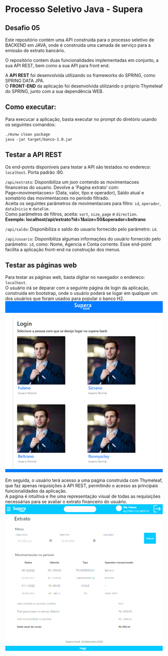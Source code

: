 # Processo Seletivo Java - Supera

## Desafio 05 

Este repositório contém uma API construida para o processo seletivo de BACKEND em JAVA, onde é construida uma camada de serviço para a emissão de extrato bancário.

O repositório contem duas funcionalidades implementadas em conjunto, a sua API REST, bem como a sua API para front end.

A <strong>API REST</strong> foi desenvolvida utilizando os frameworks do SPRING, como SPRING DATA JPA. <br>
O <strong>FRONT-END</strong> da aplicação foi desenvolvida utilizando o próprio Thymeleaf do SPRING, junto com a sua dependência WEB.

## Como executar:

Para execucar a aplicação, basta executar no prompt do diretório usando os seguintes comandos:

    ./mvnw clean package
    java -jar target/banco-1.0.jar


## Testar a API REST

Os end-points disponíveis para testar a API são testados no endereco:
`localhost`. Porta padrão :80.

`/api/extrato`: Disponibiliza um json contendo as movimentacoes financeiras do usuario. Devolve a 'Pagina extrato' com: Page<movimentacoes\> (Data, valor, tipo e operador), Saldo atual e somatório das movimentacoes no período filtrado.<br>
Aceita os seguintes parâmetros de movimentacoes para filtro: `id`, `operador`, `dataInicio` e `dataFim`. <br>
Como  parâmetros de filtros, aceita: `sort`, `size`, `page` e `direction`.<br/>
<strong>Exemplo: localhost/api/extrato?id=1&size=50&operador=beltrano</strong>

`/api/saldo`: Disponibiliza o saldo do usuario fornecido pelo parâmetro: `id`.

`/api/usuario`: Disponibiliza algumas informações do usuário fornecido pelo parâmetro: `id`, como: Nome, Agencia e Conta corrente. Esse end-point facilita a aplicação front-end na construção dos menus.


## Testar as páginas web

Para testar as páginas web, basta digitar no navegador o endereco: `localhost`.<br>
O usuário irá se deparar com a seguinte página de login da aplicação, construida em bootstrap, onde o usuário poderá se logar em qualquer um dos usuários que foram usados para popular o banco H2.
![tela-login](https://github.com/victordalosto/supera-bank/blob/main/docs/images/login.PNG?raw=true)

Em seguida, o usuário terá acesso a uma pagina construida com Thymeleaf, que faz apenas requisições à API REST, permitindo o acesso as principais funcionalidades da aplicação.<br>
A pagina é intuitiva e lhe uma representação visual de todas as requisições necessárias para se avaliar o extrato financeiro do usuário.
![tela-extrato](https://github.com/victordalosto/supera-bank/blob/main/docs/images/extrato.PNG?raw=true)
